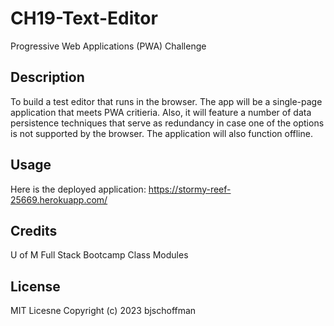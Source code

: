 # CH19-Text-Editor
Progressive Web Applications (PWA) Challenge

## Description
To build a test editor that runs in the browser.  The app will be a single-page application that meets PWA critieria.  Also, it will feature a number of data persistence techniques that serve as redundancy in case one of the options is not supported by the browser.  The application will also function offline.

## Usage
Here is the deployed application: https://stormy-reef-25669.herokuapp.com/ 

## Credits
U of M Full Stack Bootcamp Class Modules

## License

MIT Licesne Copyright (c) 2023 bjschoffman

